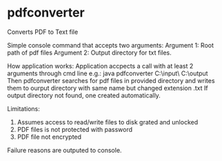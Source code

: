 # pdfconverter
 Converts PDF to Text file

Simple console command that accepts two arguments:
Argument 1: Root path of pdf files
Argument 2: Output directory for txt files.

How application works:
Application accpects a call with at least 2 arguments through cmd line e.g.: java pdfconverter C:\input\ C:\output\
Then pdfconverter searches for pdf files in provided directory and writes them to ourput directory with same name but changed extension .txt
If output directory not found, one created automatically.

Limitations:
1. Assumes access to read/write files to disk grated and unlocked
2. PDF files is not protected with password
3. PDF file not encrypted

Failure reasons are outputed to console.
